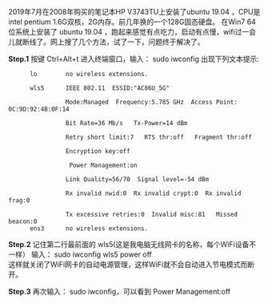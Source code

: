 2019年7月在2008年购买的笔记本HP V3743TU上安装了ubuntu 19.04 ，CPU是intel pentium 1.6G双核，2G内存。前几年换的一个128G固态硬盘。
在Win7 64位系统上安装了 ubuntu 19.04 ，跑起来感觉有点吃力，启动有点慢，wifi过一会儿就断线了。网上搜了几个方法，试了一下，问题终于解决了。

**Step.1**  按键 Ctrl+Alt+t 进入终端窗口，输入： sudo iwconfig   出现下列文本提示:
   
          lo        no wireless extensions.

          wls5      IEEE 802.11  ESSID:"AC86U_5G"
       
                    Mode:Managed  Frequency:5.785 GHz  Access Point: 0C:9D:92:4B:0F:14
          
                    Bit Rate=36 Mb/s   Tx-Power=14 dBm
          
                    Retry short limit:7   RTS thr:off   Fragment thr:off
          
                    Encryption key:off
          
                     Power Management:on
          
                    Link Quality=56/70  Signal level=-54 dBm
          
                    Rx invalid nwid:0  Rx invalid crypt:0  Rx invalid frag:0
          
                    Tx excessive retries:0  Invalid misc:81   Missed beacon:0
          ens3      no wireless extensions.


**Step.2**   记住第二行最前面的 wls5(这是我电脑无线网卡的名称，每个WiFi设备不一样）
输入： sudo iwconfig wls5 power off   
这样就关闭了WiFi网卡的自动电源管理，这样WiFi就不会自动进入节电模式而断开。

**Step.3**  再次输入： sudo iwconfig，可以看到 Power Management:off
